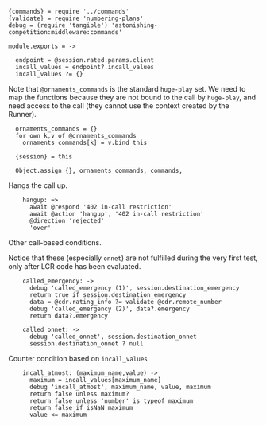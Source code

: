     {commands} = require '../commands'
    {validate} = require 'numbering-plans'
    debug = (require 'tangible') 'astonishing-competition:middleware:commands'

    module.exports = ->

      endpoint = @session.rated.params.client
      incall_values = endpoint?.incall_values
      incall_values ?= {}

Note that `@ornaments_commands` is the standard `huge-play` set.
We need to map the functions because they are not bound to the call by `huge-play`, and need access to the call (they cannot use the context created by the Runner).

      ornaments_commands = {}
      for own k,v of @ornaments_commands
        ornaments_commands[k] = v.bind this

      {session} = this

      Object.assign {}, ornaments_commands, commands,

Hangs the call up.

        hangup: =>
          await @respond '402 in-call restriction'
          await @action 'hangup', '402 in-call restriction'
          @direction 'rejected'
          'over'

Other call-based conditions.

Notice that these (especially `onnet`) are not fulfilled during the very first test, only after LCR code has been evaluated.

        called_emergency: ->
          debug 'called_emergency (1)', session.destination_emergency
          return true if session.destination_emergency
          data = @cdr.rating_info ?= validate @cdr.remote_number
          debug 'called_emergency (2)', data?.emergency
          return data?.emergency

        called_onnet: ->
          debug 'called_onnet', session.destination_onnet
          session.destination_onnet ? null

Counter condition based on `incall_values`

        incall_atmost: (maximum_name,value) ->
          maximum = incall_values[maximum_name]
          debug 'incall_atmost', maximum_name, value, maximum
          return false unless maximum?
          return false unless 'number' is typeof maximum
          return false if isNaN maximum
          value <= maximum
